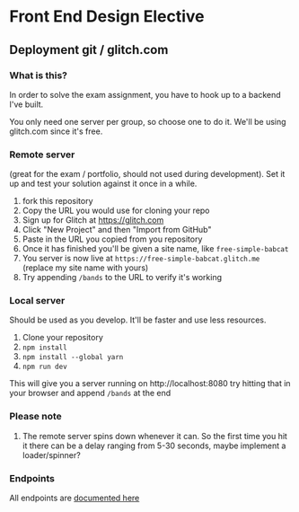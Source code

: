 # Front End Design Elective

## Deployment git / glitch.com

### What is this?

In order to solve the exam assignment, you have to hook up to a backend I've built.

You only need one server per group, so choose one to do it. We'll be using glitch.com since it's free.

### Remote server

(great for the exam / portfolio, should not used during development). Set it up and test your solution against it once in a while.

1. fork this repository
2. Copy the URL you would use for cloning your repo
3. Sign up for Glitch at https://glitch.com
4. Click "New Project" and then "Import from GitHub"
5. Paste in the URL you copied from you repository
6. Once it has finished you'll be given a site name, like `free-simple-babcat`
7. You server is now live at `https://free-simple-babcat.glitch.me` (replace my site name with yours)
8. Try appending `/bands` to the URL to verify it's working

### Local server

Should be used as you develop. It'll be faster and use less resources.

1. Clone your repository
2. `npm install`
3. `npm install --global yarn`
4. `npm run dev`

This will give you a server running on http://localhost:8080 try hitting that in your browser and append `/bands` at the end

### Please note

1. The remote server spins down whenever it can. So the first time you hit it there can be a delay ranging from 5-30 seconds, maybe implement a loader/spinner?

### Endpoints

All endpoints are [documented here](https://jonasholbech.github.io/Foofest-Exam-API-Docs/)

